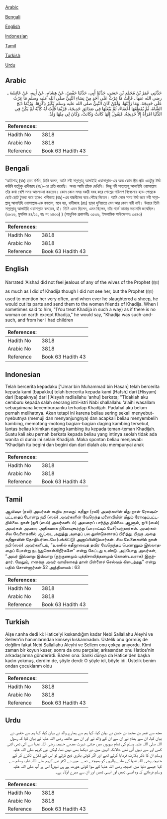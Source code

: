 [Arabic](#arabic)

[Bengali](#bengali)

[English](#english)

[Indonesian](#indonesian)

[Tamil](#tamil)

[Turkish](#turkish)

[Urdu](#urdu)

## Arabic


<div dir="rtl" lang="ar" style={{fontSize:'larger',backgroundColor:'#f8f9fa',padding:20}}>
حَدَّثَنِي عُمَرُ بْنُ مُحَمَّدِ بْنِ حَسَنٍ، حَدَّثَنَا أَبِي، حَدَّثَنَا حَفْصٌ، عَنْ هِشَامٍ، عَنْ أَبِيهِ، عَنْ عَائِشَةَ ـ رضى الله عنها ـ قَالَتْ مَا غِرْتُ عَلَى أَحَدٍ مِنْ نِسَاءِ النَّبِيِّ صلى الله عليه وسلم مَا غِرْتُ عَلَى خَدِيجَةَ، وَمَا رَأَيْتُهَا، وَلَكِنْ كَانَ النَّبِيُّ صلى الله عليه وسلم يُكْثِرُ ذِكْرَهَا، وَرُبَّمَا ذَبَحَ الشَّاةَ، ثُمَّ يُقَطِّعُهَا أَعْضَاءً، ثُمَّ يَبْعَثُهَا فِي صَدَائِقِ خَدِيجَةَ، فَرُبَّمَا قُلْتُ لَهُ كَأَنَّهُ لَمْ يَكُنْ فِي الدُّنْيَا امْرَأَةٌ إِلاَّ خَدِيجَةُ‏.‏ فَيَقُولُ إِنَّهَا كَانَتْ وَكَانَتْ، وَكَانَ لِي مِنْهَا وَلَدٌ‏.‏
</div>
<div style={{backgroundColor:'#f8f9fa',padding:20, marginBottom: 10}}><table> <thead> <tr> <th>References:</th> <th></th> </tr> </thead> <tbody><tr><td>Hadith No</td><td>3818</td></tr><tr><td>Arabic No</td><td>3818</td></tr><tr><td>Reference</td><td>Book 63 Hadith 43</td></tr></tbody></table></div>

## Bengali


<div dir="ltr" lang="bn" style={{fontSize:'larger',backgroundColor:'#f8f9fa',padding:20}}>
‘আয়িশাহ্ (রাঃ) হতে বর্ণিত, তিনি বলেন, আমি নবী সাল্লাল্লাহু আলাইহি ওয়াসাল্লাম-এর অন্য কোন স্ত্রীর প্রতি এতটুকু ঈর্ষা করিনি যতটুকু খাদীজাহ (রাঃ)-এর প্রতি করেছি। অথচ আমি তাঁকে দেখিনি। কিন্তু নবী সাল্লাল্লাহু আলাইহি ওয়াসাল্লাম তাঁর কথা বেশি সময় আলোচনা করতেন। কোন কোন সময় বকরী যবহ করে গোশ্তের পরিমাণ বিবেচনায় হাড়-গোশ্তকে ছোট ছোট টুকরা করে হলেও খাদীজাহ (রাঃ)-এর বান্ধবীদের ঘরে পৌঁছে দিতেন। আমি কোন সময় ঈর্ষা ভরে নবী সাল্লাল্লাহু আলাইহি ওয়াসাল্লাম-কে বলতাম, মনে হয়, খাদীজাহ (রাঃ) ছাড়া দুনিয়াতে যেন আর কোন নারী নাই। উত্তরে তিনি সাল্লাল্লাহু আলাইহি ওয়াসাল্লাম বলতেন, হাঁ। তিনি এমন ছিলেন, এমন ছিলেন, তাঁর গর্ভে আমার সন্তানাদি জন্মেছিল। (৩৮১৬, মুসলিম ৪৪/১২, হাঃ নং ২৪৩৩) ) (আধুনিক প্রকাশনীঃ ৩৫৩৬, ইসলামিক ফাউন্ডেশনঃ ৩৫৪৩)
</div>
<div style={{backgroundColor:'#f8f9fa',padding:20, marginBottom: 10}}><table> <thead> <tr> <th>References:</th> <th></th> </tr> </thead> <tbody><tr><td>Hadith No</td><td>3818</td></tr><tr><td>Arabic No</td><td>3818</td></tr><tr><td>Reference</td><td>Book 63 Hadith 43</td></tr></tbody></table></div>

## English


<div dir="ltr" lang="en" style={{fontSize:'larger',backgroundColor:'#f8f9fa',padding:20}}>
Narrated 'Aisha:I did not feel jealous of any of the wives of the Prophet (ﷺ) as much as I did of Khadija though I did not see her, but the Prophet (ﷺ) used to mention her very often, and when ever he slaughtered a sheep, he would cut its parts and send them to the women friends of Khadija. When I sometimes said to him, "(You treat Khadija in such a way) as if there is no woman on earth except Khadija," he would say, "Khadija was such-and-such, and from her I had children
</div>
<div style={{backgroundColor:'#f8f9fa',padding:20, marginBottom: 10}}><table> <thead> <tr> <th>References:</th> <th></th> </tr> </thead> <tbody><tr><td>Hadith No</td><td>3818</td></tr><tr><td>Arabic No</td><td>3818</td></tr><tr><td>Reference</td><td>Book 63 Hadith 43</td></tr></tbody></table></div>

## Indonesian


<div dir="ltr" lang="id" style={{fontSize:'larger',backgroundColor:'#f8f9fa',padding:20}}>
Telah bercerita kepadaku ['Umar bin Muhammad bin Hasan] telah bercerita kepada kami [bapakku] telah bercerita kepada kami [Hafsh] dari [Hisyam] dari [bapaknya] dari ['Aisyah radliallahu 'anhu] berkata; "Tidaklah aku cemburu kepada salah seorang istri-istri Nabi shallallahu 'alaihi wasallam sebagaimana kecemburuanku terhadap Khadijah. Padahal aku belum pernah melihatnya. Akan tetapi ini karena beliau sering sekali menyebut-nyebutnya (memuji dan menyanjungnya) dan acapkali beliau menyembelih kambing, memotong-motong bagian-bagian daging kambing tersebut, lantas beliau kirimkan daging kambing itu kepada teman-teman Khadijah. Suatu kali aku pernah berkata kepada beliau yang intinya seolah tidak ada wanita di dunia ini selain Khadijah. Maka spontan beliau menjawab: "Khadijah itu begini dan begini dan dari dialah aku mempunyai anak
</div>
<div style={{backgroundColor:'#f8f9fa',padding:20, marginBottom: 10}}><table> <thead> <tr> <th>References:</th> <th></th> </tr> </thead> <tbody><tr><td>Hadith No</td><td>3818</td></tr><tr><td>Arabic No</td><td>3818</td></tr><tr><td>Reference</td><td>Book 63 Hadith 43</td></tr></tbody></table></div>

## Tamil


<div dir="ltr" lang="ta" style={{fontSize:'larger',backgroundColor:'#f8f9fa',padding:20}}>
ஆயிஷா (ரலி) அவர்கள் கூறிய தாவது: கதீஜா (ரலி) அவர்களின் மீது நான் ரோஷப்பட்டதைப் போன்று நபி (ஸல்) அவர்களின் வேறெந்த மனைவியின் மீதும் ரோஷப்பட்டதில்லை. நான் (நபி (ஸல்) அவர்களிடம்) அவரைப் பார்த்த தில்லை. ஆனால், நபி (ஸல்) அவர்கள் அவரை அதிகமாக நினைவுகூர்ந்து (பாராட்டிப் பேசி)வந்தார்கள். அவர்கள் சில வேளைகளில் ஆட்டை அறுத்து அதைப் பல துண்டுகளாகப் பிரித்து, பிறகு அதை கதீஜாவின் தோழியரிடையே (பங்கிட்டு) அனுப்பிவிடுவார்கள். சில வேளைகளில் நான் நபி (ஸல்) அவர்களிடம், “உலகில் கதீஜாவைத் தவிர வேறெந்தப் பெண்ணும் இல்லாததைப் போன்று நடந்துகொள்கிறீர்களே” என்று கேட்டது உண்டு. அப்போது அவர்கள், “அவர் இவ்வாறு இவ்வாறு (நற்குணமும் புத்திசாலித்தனமும் கொண்டவராக) இருந்தார். மேலும், எனக்கு அவர் வாயிலாகத் தான் பிள்ளைச் செல்வம் கிடைத்தது” என்று பதில் சொன்னார்கள்.52 அத்தியாயம் : 63
</div>
<div style={{backgroundColor:'#f8f9fa',padding:20, marginBottom: 10}}><table> <thead> <tr> <th>References:</th> <th></th> </tr> </thead> <tbody><tr><td>Hadith No</td><td>3818</td></tr><tr><td>Arabic No</td><td>3818</td></tr><tr><td>Reference</td><td>Book 63 Hadith 43</td></tr></tbody></table></div>

## Turkish


<div dir="ltr" lang="tr" style={{fontSize:'larger',backgroundColor:'#f8f9fa',padding:20}}>
Aişe r.anha dedi ki: Hatice'yi kıskandığım kadar Nebi Sallallahu Aleyhi ve Sellem'in hanımlarından kimseyi kıskanmadım. Üstelik onu görmüş de değilim fakat Nebi Sallallahu Aleyhi ve Sellem onu çokça anıyordu. Kimi zaman bir koyun keser, sonra da onu parçalar, arkasından onu Hatice'nin arkadaşlarına gönderirdi. Bazen ona: Sanki dünya da Hatice'den başka kadın yokmuş, derdim de, şöyle derdi: O şöyle idi, böyle idi. Üstelik benim ondan çocuklarım oldu
</div>
<div style={{backgroundColor:'#f8f9fa',padding:20, marginBottom: 10}}><table> <thead> <tr> <th>References:</th> <th></th> </tr> </thead> <tbody><tr><td>Hadith No</td><td>3818</td></tr><tr><td>Arabic No</td><td>3818</td></tr><tr><td>Reference</td><td>Book 63 Hadith 43</td></tr></tbody></table></div>

## Urdu


<div dir="rtl" lang="ur" style={{fontSize:'larger',backgroundColor:'#f8f9fa',padding:20}}>
مجھ سے عمر بن محمد بن حسن نے بیان کیا، کہا ہم سے ہمارے والد نے بیان کیا، کہا ہم سے حفص نے بیان کیا، ان سے ہشام نے ان سے ان کے والد نے اور ان سے عائشہ رضی اللہ عنہا نے بیان کیا کہ رسول اللہ صلی اللہ علیہ وسلم کی تمام بیویوں میں جتنی غیرت مجھے خدیجہ رضی اللہ عنہا سے آتی تھی اتنی کسی اور سے نہیں آتی تھی حالانکہ انہیں میں نے دیکھا بھی نہیں تھا، لیکن نبی کریم صلی اللہ علیہ وسلم ان کا ذکر بکثرت فرمایا کرتے تھے اور اگر کوئی بکری ذبح کرتے تو اس کے ٹکڑے ٹکڑے کر کے خدیجہ رضی اللہ عنہا کی ملنے والیوں کو بھیجتے تھے۔ میں نے اکثر نبی کریم صلی اللہ علیہ وسلم سے کہا جیسے دنیا میں خدیجہ رضی اللہ عنہا کے سوا کوئی عورت ہے ہی نہیں! اس پر آپ صلی اللہ علیہ وسلم فرماتے کہ وہ ایسی تھیں اور ایسی تھیں اور ان سے میرے اولاد ہے۔
</div>
<div style={{backgroundColor:'#f8f9fa',padding:20, marginBottom: 10}}><table> <thead> <tr> <th>References:</th> <th></th> </tr> </thead> <tbody><tr><td>Hadith No</td><td>3818</td></tr><tr><td>Arabic No</td><td>3818</td></tr><tr><td>Reference</td><td>Book 63 Hadith 43</td></tr></tbody></table></div>